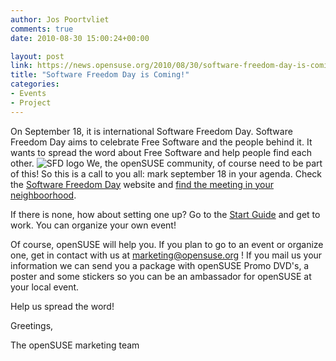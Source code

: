 ```yaml
---
author: Jos Poortvliet
comments: true
date: 2010-08-30 15:00:24+00:00

layout: post
link: https://news.opensuse.org/2010/08/30/software-freedom-day-is-coming/
title: "Software Freedom Day is Coming!"
categories:
- Events
- Project
---
```

On September 18, it is international Software Freedom Day. Software Freedom Day aims to celebrate Free Software and the people behind it. It wants to spread the word about Free Software and help people find each other.
![SFD logo](http://softwarefreedomday.org/sites/default/files/images/pixture_reloaded_logo_0.png)
We, the openSUSE community, of course need to be part of this! So this is a call to you all: mark september 18 in your agenda. Check the [Software Freedom Day](http://softwarefreedomday.org/) website and [find the meeting in your neighboorhood](http://wiki.softwarefreedomday.org/2010).

If there is none, how about setting one up? Go to the [Start Guide](http://wiki.softwarefreedomday.org/StartGuide) and get to work. You can organize your own event!

Of course, openSUSE will help you. If you plan to go to an event or organize one, get in contact with us at marketing@opensuse.org ! If you mail us your information we can send you a package with openSUSE Promo DVD's, a poster and some stickers so you can be an ambassador for openSUSE at your local event.

Help us spread the word!

Greetings,

The openSUSE marketing team		

